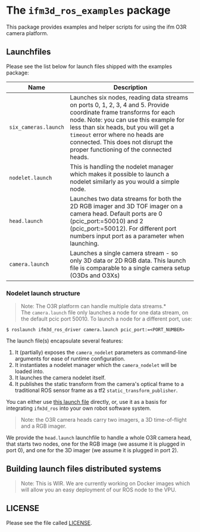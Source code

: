 # The `ifm3d_ros_examples` package
This package provides examples and helper scripts for using the ifm O3R camera platform.


## Launchfiles

Please see the list below for launch files shipped with the examples package:  

| Name | Description |
| ---- | ----------- |
| `six_cameras.launch` | Launches six nodes, reading data streams on ports 0, 1, 2, 3, 4 and 5. Provide coordinate frame transforms for each node. Note: you can use this example for less than six heads, but you will get a `timeout` error where no heads are connected. This does not disrupt the proper functioning of the connected heads.|
| `nodelet.launch` | This is handling the nodelet manager which makes it possible to launch a nodelet similarly as you would a simple node.|
| `head.launch` | Launches two data streams for both the 2D RGB imager and 3D TOF imager on a camera head. Default ports are 0 (pcic_port:=50010) and 2 (pcic_port:=50012). For different port numbers input port as a parameter when launching. |
| `camera.launch` | Launches a single camera stream - so only 3D data or 2D RGB data. This launch file is comparable to a single camera setup (O3Ds and O3Xs) | 

### Nodelet launch structure

>Note: The O3R platform can handle multiple data streams.*  
The `camera.launch` file only launches a node for one data stream, on the default pcic port 50010. To launch a node for a different port, use:
``` 
$ roslaunch ifm3d_ros_driver camera.launch pcic_port:=<PORT_NUMBER>
```


The launch file(s) encapsulate several features:  
1. It (partially) exposes the `camera_nodelet` parameters as command-line arguments for ease of runtime configuration.
2. It instantiates a nodelet manager which the `camera_nodelet` will be loaded into.
3. It launches the camera nodelet itself.
4. It publishes the static transform from the camera's optical frame to a traditional ROS sensor frame as a tf2 `static_transform_publisher`.

You can either use [this launch file](launch/camera.launch) directly, or, use it as a basis for integrating `ifm3d_ros` into your own robot software system.

> Note: the O3R camera heads carry two imagers, a 3D time-of-flight and a RGB imager.   

We provide the `head.launch` launchfile to handle a whole O3R camera head, that starts two nodes, one for the RGB image (we assume it is plugged in port 0), and one for the 3D imager (we assume it is plugged in port 2). 

## Building launch files distributed systems
>Note: This is WIR. We are currently working on Docker images which will allow you an easy deployment of our ROS node to the VPU.

## LICENSE
Please see the file called [LICENSE](LICENSE).